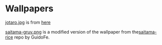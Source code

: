 # Wallpapers

[jotaro.jpg](jotaro.jpg) is from [here](https://getwallpapers.com/collection/jojos-bizarre-adventure-wallpaper-1920x1080)

[saitama-gruv.png](saitama-gruv.png) is a modified version of the wallpaper from the[saitama-rice](https://github.com/GuidoFe/saitama-rice) repo by GuidoFe.

